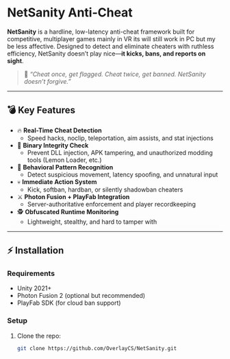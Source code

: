 
# NetSanity Anti-Cheat

**NetSanity** is a hardline, low-latency anti-cheat framework built for competitive, multiplayer games mainly in VR its will still work in PC but my be less affective. Designed to detect and eliminate cheaters with ruthless efficiency, NetSanity doesn’t play nice—**it kicks, bans, and reports on sight**.

> 🧠 *“Cheat once, get flagged. Cheat twice, get banned. NetSanity doesn’t forgive.”*
---

## 💣 Key Features

- 🔥 **Real-Time Cheat Detection**
  - Speed hacks, noclip, teleportation, aim assists, and stat injections
- 🧱 **Binary Integrity Check**
  - Prevent DLL injection, APK tampering, and unauthorized modding tools (Lemon Loader, etc.)
- 🧠 **Behavioral Pattern Recognition**
  - Detect suspicious movement, latency spoofing, and unnatural input
- 💀 **Immediate Action System**
  - Kick, softban, hardban, or silently shadowban cheaters
- ⚔️ **Photon Fusion + PlayFab Integration**
  - Server-authoritative enforcement and player recordkeeping
- 🕵️ **Obfuscated Runtime Monitoring**
  - Lightweight, stealthy, and hard to tamper with

---

## ⚡ Installation

### Requirements

- Unity 2021+
- Photon Fusion 2 (optional but recommended)
- PlayFab SDK (for cloud ban support)

### Setup

1. Clone the repo:
   ```bash
   git clone https://github.com/OverlayCS/NetSanity.git

